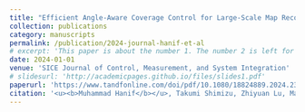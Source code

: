 ```yaml
---
title: "Efficient Angle-Aware Coverage Control for Large-Scale Map Reconstruction using Drone Networks"
collection: publications
category: manuscripts
permalink: /publication/2024-journal-hanif-et-al
# excerpt: 'This paper is about the number 1. The number 2 is left for future work.'
date: 2024-01-01
venue: 'SICE Journal of Control, Measurement, and System Integration'
# slidesurl: 'http://academicpages.github.io/files/slides1.pdf'
paperurl: 'https://www.tandfonline.com/doi/pdf/10.1080/18824889.2024.2346375'
citation: '<u><b>Muhammad Hanif</b></u>, Takumi Shimizu, Zhiyuan Lu, Masaya Suenaga, and Takeshi Hatanaka. (2024). <b>"Efficient Angle-Aware Coverage Control for Large-Scale Map Reconstruction using Drone Networks."</b> SICE Journal of Control, Measurement, and System Integration 17(1): 144-155.'
---
```


<!-- The contents above will be part of a list of publications, if the user clicks the link for the publication than the contents of section will be rendered as a full page, allowing you to provide more information about the paper for the reader. When publications are displayed as a single page, the contents of the above "citation" field will automatically be included below this section in a smaller font. -->